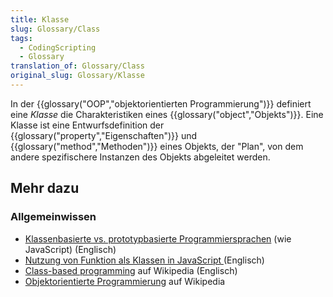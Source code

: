 ```yaml
---
title: Klasse
slug: Glossary/Class
tags:
  - CodingScripting
  - Glossary
translation_of: Glossary/Class
original_slug: Glossary/Klasse
---
```

In der {{glossary("OOP","objektorientierten Programmierung")}} definiert eine _Klasse_ die Charakteristiken eines {{glossary("object","Objekts")}}. Eine Klasse ist eine Entwurfsdefinition der {{glossary("property","Eigenschaften")}} und {{glossary("method","Methoden")}} eines Objekts, der "Plan", von dem andere spezifischere Instanzen des Objekts abgeleitet werden.

## Mehr dazu

### Allgemeinwissen

- [Klassenbasierte vs. prototypbasierte Programmiersprachen](/de/docs/Web/JavaScript/Guide/Details_of_the_Object_Model#Class-based_vs._prototype-based_languages) (wie JavaScript) (Englisch)
- [Nutzung von Funktion als Klassen in JavaScript ](/de/docs/Web/JavaScript/Introduction_to_Object-Oriented_JavaScript#The_Class)(Englisch)
- [Class-based programming](https://en.wikipedia.org/wiki/Class-based_programming) auf Wikipedia (Englisch)
- [Objektorientierte Programmierung](https://de.wikipedia.org/wiki/Objektorientierte_Programmierung) auf Wikipedia
